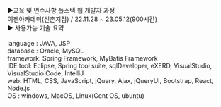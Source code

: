 ▶교육 및 연수사항 풀스택 웹 개발자 과정 <br/>
이젠아카데미(신촌지점) / 22.11.28 ~ 23.05.12(900시간) <br/>
▶ 사용가능 기술 요약 <br/><br/>
language : JAVA, JSP <br/>
database : Oracle, MySQL <br/>
framework: Spring Framework, MyBatis Framework <br/>
IDE tool: Eclipse, Spring tool suite, sqlDeveloper, eXERD, VisualStudio, VisualStudio Code, IntelliJ <br/>
web: HTML, CSS, JavaScript, jQuery, Ajax, jQueryUI, Bootstrap, React, Node.js <br/>
OS : windows, MacOS, Linux(Cent OS, ubuntu)
